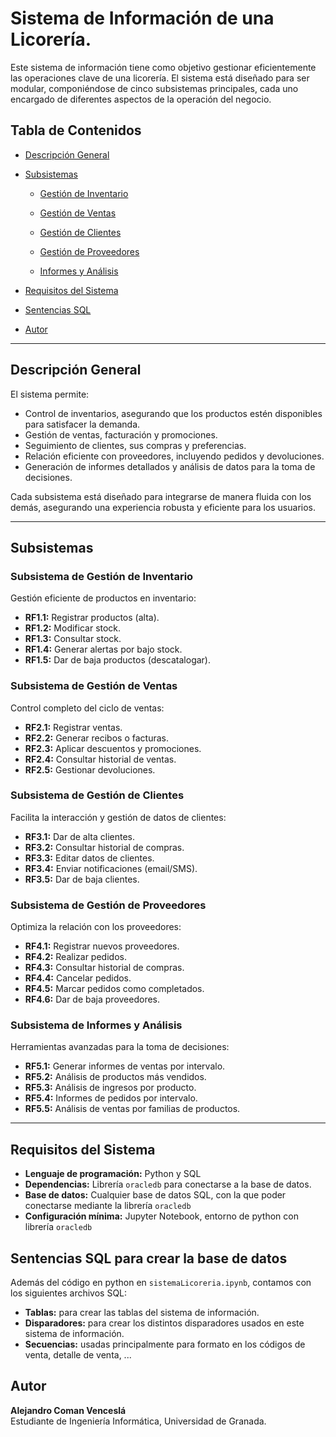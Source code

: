 # Sistema de Información de una Licorería.

Este sistema de información tiene como objetivo gestionar eficientemente las operaciones clave de una licorería. El sistema está diseñado para ser modular, componiéndose de cinco subsistemas principales, cada uno encargado de diferentes aspectos de la operación del negocio.

## Tabla de Contenidos

- [Descripción General](#descripción-general)

- [Subsistemas](#subsistemas)

  - [Gestión de Inventario](#subsistema-de-gestión-de-inventario)
  
  - [Gestión de Ventas](#subsistema-de-gestión-de-ventas)
  
  - [Gestión de Clientes](#subsistema-de-gestión-de-clientes)
  
  - [Gestión de Proveedores](#subsistema-de-gestión-de-proveedores)
    
  - [Informes y Análisis](#subsistema-de-informes-y-análisis)
    
- [Requisitos del Sistema](#requisitos-del-sistema)
  
- [Sentencias SQL](#sentencias-sql-para-crear-la-base-de-datos)

- [Autor](#autor)

---

## Descripción General

El sistema permite:
- Control de inventarios, asegurando que los productos estén disponibles para satisfacer la demanda.
- Gestión de ventas, facturación y promociones.
- Seguimiento de clientes, sus compras y preferencias.
- Relación eficiente con proveedores, incluyendo pedidos y devoluciones.
- Generación de informes detallados y análisis de datos para la toma de decisiones.

Cada subsistema está diseñado para integrarse de manera fluida con los demás, asegurando una experiencia robusta y eficiente para los usuarios.

---

## Subsistemas

### Subsistema de Gestión de Inventario
Gestión eficiente de productos en inventario:
- **RF1.1:** Registrar productos (alta).
- **RF1.2:** Modificar stock.
- **RF1.3:** Consultar stock.
- **RF1.4:** Generar alertas por bajo stock.
- **RF1.5:** Dar de baja productos (descatalogar).

### Subsistema de Gestión de Ventas
Control completo del ciclo de ventas:
- **RF2.1:** Registrar ventas.
- **RF2.2:** Generar recibos o facturas.
- **RF2.3:** Aplicar descuentos y promociones.
- **RF2.4:** Consultar historial de ventas.
- **RF2.5:** Gestionar devoluciones.

### Subsistema de Gestión de Clientes
Facilita la interacción y gestión de datos de clientes:
- **RF3.1:** Dar de alta clientes.
- **RF3.2:** Consultar historial de compras.
- **RF3.3:** Editar datos de clientes.
- **RF3.4:** Enviar notificaciones (email/SMS).
- **RF3.5:** Dar de baja clientes.

### Subsistema de Gestión de Proveedores
Optimiza la relación con los proveedores:
- **RF4.1:** Registrar nuevos proveedores.
- **RF4.2:** Realizar pedidos.
- **RF4.3:** Consultar historial de compras.
- **RF4.4:** Cancelar pedidos.
- **RF4.5:** Marcar pedidos como completados.
- **RF4.6:** Dar de baja proveedores.

### Subsistema de Informes y Análisis
Herramientas avanzadas para la toma de decisiones:
- **RF5.1:** Generar informes de ventas por intervalo.
- **RF5.2:** Análisis de productos más vendidos.
- **RF5.3:** Análisis de ingresos por producto.
- **RF5.4:** Informes de pedidos por intervalo.
- **RF5.5:** Análisis de ventas por familias de productos.

---

## Requisitos del Sistema
- **Lenguaje de programación:** Python y SQL
- **Dependencias:** Librería `oracledb` para conectarse a la base de datos.
- **Base de datos:** Cualquier base de datos SQL, con la que poder conectarse mediante la librería `oracledb`
- **Configuración mínima:** Jupyter Notebook, entorno de python con librería `oracledb`

## Sentencias SQL para crear la base de datos
Además del código en python en `sistemaLicoreria.ipynb`, contamos con los siguientes archivos SQL:
- **Tablas:** para crear las tablas del sistema de información.
- **Disparadores:** para crear los distintos disparadores usados en este sistema de información.
- **Secuencias:** usadas principalmente para formato en los códigos de venta, detalle de venta, ...

## Autor

**Alejandro Coman Venceslá**  
Estudiante de Ingeniería Informática, Universidad de Granada.  
